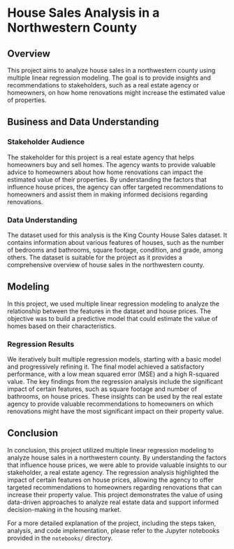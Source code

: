# House Sales Analysis in a Northwestern County

## Overview

This project aims to analyze house sales in a northwestern county using multiple linear regression modeling. The goal is to provide insights and recommendations to stakeholders, such as a real estate agency or homeowners, on how home renovations might increase the estimated value of properties.

## Business and Data Understanding

### Stakeholder Audience

The stakeholder for this project is a real estate agency that helps homeowners buy and sell homes. The agency wants to provide valuable advice to homeowners about how home renovations can impact the estimated value of their properties. By understanding the factors that influence house prices, the agency can offer targeted recommendations to homeowners and assist them in making informed decisions regarding renovations.

### Data Understanding

The dataset used for this analysis is the King County House Sales dataset. It contains information about various features of houses, such as the number of bedrooms and bathrooms, square footage, condition, and grade, among others. The dataset is suitable for the project as it provides a comprehensive overview of house sales in the northwestern county.

## Modeling

In this project, we used multiple linear regression modeling to analyze the relationship between the features in the dataset and house prices. The objective was to build a predictive model that could estimate the value of homes based on their characteristics.

### Regression Results

We iteratively built multiple regression models, starting with a basic model and progressively refining it. The final model achieved a satisfactory performance, with a low mean squared error (MSE) and a high R-squared value. The key findings from the regression analysis include the significant impact of certain features, such as square footage and number of bathrooms, on house prices. These insights can be used by the real estate agency to provide valuable recommendations to homeowners on which renovations might have the most significant impact on their property value.

## Conclusion

In conclusion, this project utilized multiple linear regression modeling to analyze house sales in a northwestern county. By understanding the factors that influence house prices, we were able to provide valuable insights to our stakeholder, a real estate agency. The regression analysis highlighted the impact of certain features on house prices, allowing the agency to offer targeted recommendations to homeowners regarding renovations that can increase their property value. This project demonstrates the value of using data-driven approaches to analyze real estate data and support informed decision-making in the housing market.

For a more detailed explanation of the project, including the steps taken, analysis, and code implementation, please refer to the Jupyter notebooks provided in the `notebooks/` directory.



